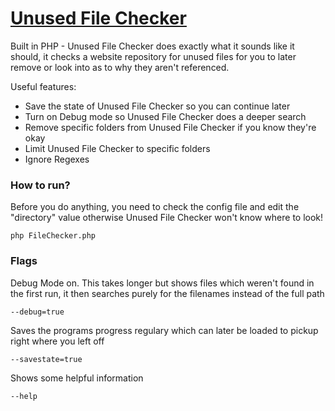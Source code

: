 # [Unused File Checker](https://github.com/AdamHebby/UnusedFileChecker)

Built in PHP - Unused File Checker does exactly what it sounds like it should, it checks a website repository for unused files for you to later remove or look into as to why they aren't referenced.

Useful features:

 * Save the state of Unused File Checker so you can continue later
 * Turn on Debug mode so Unused File Checker does a deeper search
 * Remove specific folders from Unused File Checker if you know they're okay
 * Limit Unused File Checker to specific folders
 * Ignore Regexes


### How to run?
Before you do anything, you need to check the config file and edit the "directory" value otherwise Unused File Checker won't know where to look!

```
php FileChecker.php 
```

### Flags

Debug Mode on. This takes longer but shows files which weren't found in the first run, it then searches purely for the filenames instead of the full path
```
--debug=true
```

Saves the programs progress regulary which can later be loaded to pickup right where you left off
```
--savestate=true
```

Shows some helpful information
```
--help
```
